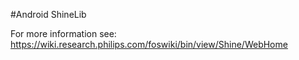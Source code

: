 #Android ShineLib

For more information see: https://wiki.research.philips.com/foswiki/bin/view/Shine/WebHome
